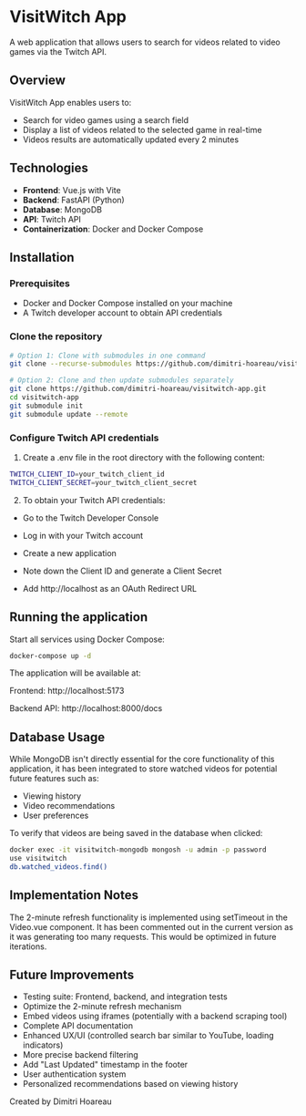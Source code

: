 # VisitWitch App

A web application that allows users to search for videos related to video games via the Twitch API.

## Overview

VisitWitch App enables users to:

- Search for video games using a search field
- Display a list of videos related to the selected game in real-time
- Videos results are automatically updated every 2 minutes

## Technologies

- **Frontend**: Vue.js with Vite
- **Backend**: FastAPI (Python)
- **Database**: MongoDB
- **API**: Twitch API
- **Containerization**: Docker and Docker Compose

## Installation

### Prerequisites

- Docker and Docker Compose installed on your machine
- A Twitch developer account to obtain API credentials

### Clone the repository

```bash
# Option 1: Clone with submodules in one command
git clone --recurse-submodules https://github.com/dimitri-hoareau/visitwitch-app.git

# Option 2: Clone and then update submodules separately
git clone https://github.com/dimitri-hoareau/visitwitch-app.git
cd visitwitch-app
git submodule init
git submodule update --remote
```

### Configure Twitch API credentials

1. Create a .env file in the root directory with the following content:

```bash
TWITCH_CLIENT_ID=your_twitch_client_id
TWITCH_CLIENT_SECRET=your_twitch_client_secret
```

2. To obtain your Twitch API credentials:

- Go to the Twitch Developer Console

- Log in with your Twitch account

- Create a new application

- Note down the Client ID and generate a Client Secret

- Add http://localhost as an OAuth Redirect URL

## Running the application

Start all services using Docker Compose:

```bash
docker-compose up -d
```

The application will be available at:

Frontend: http://localhost:5173

Backend API: http://localhost:8000/docs

## Database Usage

While MongoDB isn't directly essential for the core functionality of this application, it has been integrated to store watched videos for potential future features such as:

- Viewing history
- Video recommendations
- User preferences

To verify that videos are being saved in the database when clicked:

```bash
docker exec -it visitwitch-mongodb mongosh -u admin -p password
use visitwitch
db.watched_videos.find()
```

## Implementation Notes

The 2-minute refresh functionality is implemented using setTimeout in the Video.vue component. It has been commented out in the current version as it was generating too many requests. This would be optimized in future iterations.

## Future Improvements

- Testing suite: Frontend, backend, and integration tests
- Optimize the 2-minute refresh mechanism
- Embed videos using iframes (potentially with a backend scraping tool)
- Complete API documentation
- Enhanced UX/UI (controlled search bar similar to YouTube, loading indicators)
- More precise backend filtering
- Add "Last Updated" timestamp in the footer
- User authentication system
- Personalized recommendations based on viewing history

Created by Dimitri Hoareau
